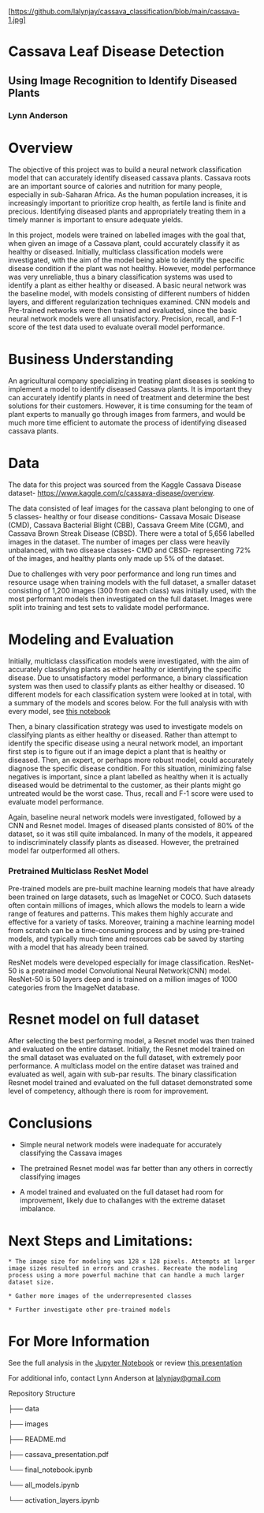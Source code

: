 [https://github.com/lalynjay/cassava_classification/blob/main/cassava-1.jpg]

# Cassava Leaf Disease Detection


## Using Image Recognition to Identify Diseased Plants

### Lynn Anderson


# Overview

The objective of this project was to build a neural network classification model  that can accurately identify diseased cassava plants. Cassava roots are an important source of calories and nutrition for many people, especially in
sub-Saharan Africa. As the human population increases, it is increasingly important to prioritize
crop health, as fertile land is finite and precious. Identifying diseased plants and appropriately
treating them in a timely manner is important to ensure adequate yields. 

In this project, models were trained on labelled images with the goal that, when given an image of a Cassava plant, could accurately classify it as healthy or diseased. Initially, multiclass classification models were investigated, with the aim of the model being able to identify the specific disease condition if the plant was not healthy. However, model performance was very unreliable, thus a binary classification systems was used to identify a plant as either healthy or diseased. A basic neural network was the baseline model, with models consisting of different numbers of hidden layers, and different regularization techniques examined. CNN models and Pre-trained networks were then trained and evaluated, since the basic neural network models were all unsatisfactory. Precision, recall, and F-1 score of the test data used to evaluate overall model performance.


# Business Understanding

An agricultural company specializing in treating plant diseases is seeking to implement a model to identify diseased Cassava plants. It is important they can accurately identify plants in need of treatment and determine the best solutions for their customers. However, it is time consuming for the team of plant experts to manually go through images from farmers, and would be much more time efficient to automate the process of identifying diseased cassava plants. 


# Data 

The data for this project was sourced  from the Kaggle Cassava Disease dataset- https://www.kaggle.com/c/cassava-disease/overview. 

The data consisted of leaf images for the cassava plant belonging to one of 5 classes- healthy or four disease
conditions- Cassava Mosaic Disease (CMD), Cassava Bacterial Blight (CBB), Cassava Greem Mite (CGM), and Cassava Brown Streak Disease (CBSD). There were a total of 5,656 labelled images in the dataset. The number of images per class were heavily unbalanced, with two disease classes- CMD and CBSD- representing 72% of the images, and healthy plants only made up 5% of the dataset.

Due to challenges with very poor performance and long run times and resource usage when training models with the full dataset, a smaller dataset consisting of 1,200 images (300 from each class) was initially used, with the most performant models then investigated on the full dataset. Images were split into training and test sets to validate model performance. 


# Modeling and Evaluation

Initially, multiclass classification models were investigated, with the aim of accurately classifying plants as either healthy or identifying the specific disease. Due to unsatisfactory model performance, a binary classification system was then used to classify plants as either healthy or diseased. 10 different models for each classification system were looked at in total, with a summary of the models and scores below. For the full analysis with with every model, see 
[this notebook](https://github.com/lalynjay/cassava_classification/blob/main/Time_series_analysis.ipynb)  


Then, a binary classification strategy was used to investigate models on classifying plants as either healthy or diseased. Rather than attempt to identify the specific disease using a neural network model, an important first step is to figure out if an image depict a plant that is healthy or diseased. Then, an expert, or perhaps more robust model, could accurately diagnose the specific disease condition. For this situation, minimizing false negatives is important, since a plant labelled as healthy when it is actually diseased would be detrimental to the customer, as their plants might go untreated would be the worst case. Thus, recall and F-1 score were used to evaluate model performance.

Again, baseline neural network models were investigated, followed by a CNN and Resnet model. Images of diseased plants consisted of 80% of the dataset, so it was still quite imbalanced. In many of the models, it appeared to indiscriminately classify plants as diseased. However, the pretrained model far outperformed all others. 


### Pretrained Multiclass ResNet Model

Pre-trained models are pre-built machine learning models that have already been trained on large datasets, such as ImageNet or COCO. Such datasets often contain millions of images, which allows the models to learn a wide range of features and patterns. This makes them highly accurate and effective for a variety of tasks. Moreover, training a machine learning model from scratch can be a time-consuming process and by using pre-trained models, and typically much time and resources cab be saved by starting with a model that has already been trained.

ResNet models were developed especially for image classification. ResNet-50 is a pretrained model Convolutional Neural Network(CNN) model. ResNet-50 is 50 layers deep and is trained on a million images of 1000 categories from the ImageNet database. 



# Resnet model on full dataset

After selecting the best performing model, a Resnet model was then trained and evaluated on the entire dataset. Initially, the Resnet model trained on the small dataset was evaluated on the full dataset, with extremely poor performance. A multiclass model on the entire dataset was trained and evaluated as well, again with sub-par results. The binary classification Resnet model trained and evaluated on the full dataset demonstrated some level of competency, although there is room for improvement. 


# Conclusions


   * Simple neural network models were inadequate for accurately classifying the Cassava images
   

   * The pretrained Resnet model was far better than any others in correctly classifying images
   
    
   * A model trained and evaluated on the full dataset had room for improvement, likely due to challanges with the extreme dataset imbalance.
   
  

# Next Steps and Limitations: 


    * The image size for modeling was 128 x 128 pixels. Attempts at larger image sizes resulted in errors and crashes. Recreate the modeling process using a more powerful machine that can handle a much larger dataset size. 
    
    * Gather more images of the underrepresented classes
    
    * Further investigate other pre-trained models




# For More Information

See the full analysis in the [Jupyter Notebook](https://github.com/lalynjay/cassava_classification/blob/main/Time_series_analysis.ipynb) or review [this presentation](https://github.com/lalynjay/cassava_classification/blob/main/ts_presentation.pdf)

For additional info, contact Lynn Anderson at lalynjay@gmail.com

Repository Structure

├── data 

├── images

├── README.md

├── cassava_presentation.pdf

└── final_notebook.ipynb

└── all_models.ipynb

└── activation_layers.ipynb


